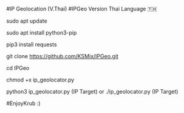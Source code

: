 #IP Geolocation (V.Thai) 
#IPGeo Version Thai Language 🇹🇭

sudo apt update

sudo apt install python3-pip

pip3 install requests


git clone https://github.com/KSMix/IPGeo.git

cd IPGeo

chmod +x ip_geolocator.py

python3 ip_geolocator.py (IP Target)
or
./ip_geolocator.py (IP Target)

#EnjoyKrub :)

